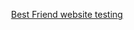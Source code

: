 <p align='center'>
  <a href = "https://docs.google.com/spreadsheets/d/1t8-BA77XRO16d8yrSGIqmqQNsM1rPcMch1Yy1TJO904/edit?usp=sharing" target = _blank rel="noopener noreferrer">
         Best Friend website testing    
  </a>
</p>

